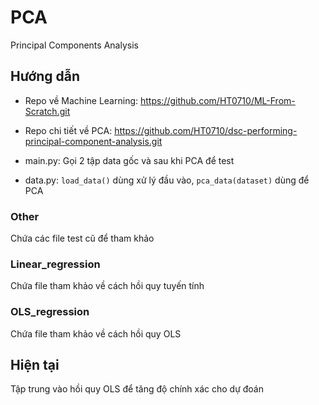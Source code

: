 # PCA
Principal Components Analysis

## Hướng dẫn
- Repo về Machine Learning: 
https://github.com/HT0710/ML-From-Scratch.git
- Repo chi tiết về PCA: 
https://github.com/HT0710/dsc-performing-principal-component-analysis.git

- main.py: Gọi 2 tập data gốc và sau khi PCA để test

- data.py: `load_data()` dùng xử lý đầu vào, `pca_data(dataset)` dùng để PCA

### Other
Chứa các file test cũ để tham khảo

### Linear_regression
Chứa file tham khảo về cách hồi quy tuyến tính

### OLS_regression
Chứa file tham khảo về cách hồi quy OLS

## Hiện tại
Tập trung vào hồi quy OLS để tăng độ chính xác cho dự đoán
